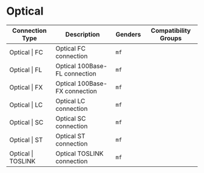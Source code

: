 # Optical

| Connection Type | Description  | Genders | Compatibility Groups |
| --- | --- | --- |  --- |
| <a id="optical-fc"></a>Optical \| FC | Optical FC connection | `mf` |  |
| <a id="optical-fl"></a>Optical \| FL | Optical 100Base-FL connection | `mf` |  |
| <a id="optical-fx"></a>Optical \| FX | Optical 100Base-FX connection | `mf` |  |
| <a id="optical-lc"></a>Optical \| LC | Optical LC connection | `mf` |  |
| <a id="optical-sc"></a>Optical \| SC | Optical SC connection | `mf` |  |
| <a id="optical-st"></a>Optical \| ST | Optical ST connection | `mf` |  |
| <a id="optical-toslink"></a>Optical \| TOSLINK | Optical TOSLINK connection | `mf` |  |
